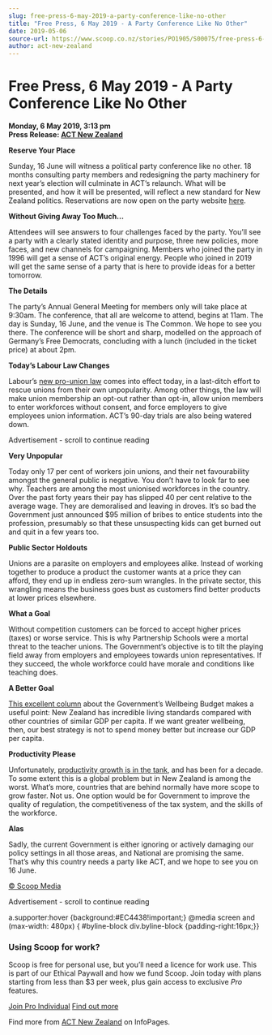 ```yaml
---
slug: free-press-6-may-2019-a-party-conference-like-no-other
title: "Free Press, 6 May 2019 - A Party Conference Like No Other"
date: 2019-05-06
source-url: https://www.scoop.co.nz/stories/PO1905/S00075/free-press-6-may-2019-a-party-conference-like-no-other.htm
author: act-new-zealand
---
```

Free Press, 6 May 2019 - A Party Conference Like No Other
=========================================================

**Monday, 6 May 2019, 3:13 pm**  
**Press Release: [ACT New Zealand](https://info.scoop.co.nz/ACT_New_Zealand)**

**Reserve Your Place**

Sunday, 16 June will witness a political party conference like no other. 18 months consulting party members and redesigning the party machinery for next year’s election will culminate in ACT’s relaunch. What will be presented, and how it will be presented, will reflect a new standard for New Zealand politics. Reservations are now open on the party website [here](https://www.act.org.nz/agm_conference?e=1436fca17bda55074760909e04a8a403&utm_source=actnz&utm_medium=email&utm_campaign=free_press_6_may_2019&n=2).

**Without Giving Away Too Much…**

Attendees will see answers to four challenges faced by the party. You’ll see a party with a clearly stated identity and purpose, three new policies, more faces, and new channels for campaigning. Members who joined the party in 1996 will get a sense of ACT’s original energy. People who joined in 2019 will get the same sense of a party that is here to provide ideas for a better tomorrow.

**The Details**

The party’s Annual General Meeting for members only will take place at 9:30am. The conference, that all are welcome to attend, begins at 11am. The day is Sunday, 16 June, and the venue is The Common. We hope to see you there. The conference will be short and sharp, modelled on the approach of Germany’s Free Democrats, concluding with a lunch (included in the ticket price) at about 2pm.

**Today’s Labour Law Changes**

Labour’s [new pro-union law](https://www.act.org.nz/labour_protects_failing_unions_hurts_economy?e=1436fca17bda55074760909e04a8a403&utm_source=actnz&utm_medium=email&utm_campaign=free_press_6_may_2019&n=3) comes into effect today, in a last-ditch effort to rescue unions from their own unpopularity. Among other things, the law will make union membership an opt-out rather than opt-in, allow union members to enter workforces without consent, and force employers to give employees union information. ACT’s 90-day trials are also being watered down.

Advertisement - scroll to continue reading





**Very Unpopular**

Today only 17 per cent of workers join unions, and their net favourability amongst the general public is negative. You don’t have to look far to see why. Teachers are among the most unionised workforces in the country. Over the past forty years their pay has slipped 40 per cent relative to the average wage. They are demoralised and leaving in droves. It’s so bad the Government just announced $95 million of bribes to entice students into the profession, presumably so that these unsuspecting kids can get burned out and quit in a few years too.

**Public Sector Holdouts**

Unions are a parasite on employers and employees alike. Instead of working together to produce a product the customer wants at a price they can afford, they end up in endless zero-sum wrangles. In the private sector, this wrangling means the business goes bust as customers find better products at lower prices elsewhere.

**What a Goal**

Without competition customers can be forced to accept higher prices (taxes) or worse service. This is why Partnership Schools were a mortal threat to the teacher unions. The Government’s objective is to tilt the playing field away from employers and employees towards union representatives. If they succeed, the whole workforce could have morale and conditions like teaching does.

**A Better Goal**

[This excellent column](https://www.act.org.nz/r?u=5xNnogsdD9yGIfGEM2rlXVmVCY4ANUJ4SoMnzguSGYyVjIMZtK4TyAQAZjeabV8dqoZab6k_5oOjfb1UJn0UjbxxMalablfy3ieRwM4hR7TqR4gpv-T0_GRZlOm1AUds_nGf1XFKherBWRHezHLpOHc-aBuQd3dQ2N7QRmi3gPg&e=1436fca17bda55074760909e04a8a403&utm_source=actnz&utm_medium=email&utm_campaign=free_press_6_may_2019&n=4) about the Government’s Wellbeing Budget makes a useful point: New Zealand has incredible living standards compared with other countries of similar GDP per capita. If we want greater wellbeing, then, our best strategy is not to spend money better but increase our GDP per capita.

**Productivity Please**

Unfortunately, [productivity growth is in the tank](https://www.act.org.nz/r?u=3TobGWN_9OfEkU_0Cl7kHdJDg-_JQFHoAYLiyCDZUNwJF_Zu8e62MrSKwleeytVVlpaFn1nzYIO-g6WhWg1oPFbaP85UrZGwF8Q4ER7unWEa14acFuNfAYgV5YT4dzC67u-P9B_v5HKdCSqenHHUvA&e=1436fca17bda55074760909e04a8a403&utm_source=actnz&utm_medium=email&utm_campaign=free_press_6_may_2019&n=5), and has been for a decade. To some extent this is a global problem but in New Zealand is among the worst. What’s more, countries that are behind normally have more scope to grow faster. Not us. One option would be for Government to improve the quality of regulation, the competitiveness of the tax system, and the skills of the workforce.

**Alas**

Sadly, the current Government is either ignoring or actively damaging our policy settings in all those areas, and National are promising the same. That’s why this country needs a party like ACT, and we hope to see you on 16 June.

  

[© Scoop Media](http://www.scoop.co.nz/about/terms.html)  

Advertisement - scroll to continue reading



a.supporter:hover {background:#EC4438!important;} @media screen and (max-width: 480px) { #byline-block div.byline-block {padding-right:16px;}}

### Using Scoop for work?

Scoop is free for personal use, but you’ll need a licence for work use. This is part of our Ethical Paywall and how we fund Scoop. Join today with plans starting from less than $3 per week, plus gain access to exclusive _Pro_ features.  
  
[Join Pro Individual](https://pro.scoop.co.nz/Individual/?from=ProIn24) [Find out more](https://pro.scoop.co.nz/using-scoop-for-work/?from=ProIn24)

Find more from [ACT New Zealand](https://info.scoop.co.nz/ACT_New_Zealand) on InfoPages.